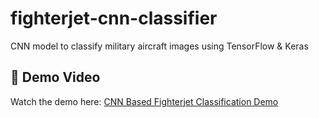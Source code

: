 # fighterjet-cnn-classifier
CNN model to classify military aircraft images using TensorFlow &amp; Keras


## 🎥 Demo Video

Watch the demo here: [CNN Based Fighterjet Classification Demo](https://drive.google.com/file/d/16XIvhzzI9jv7fspDbLZ7TbDakyVcx_iy/view?usp=sharing)
